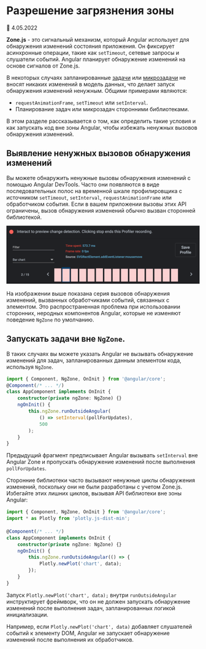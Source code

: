 # Разрешение загрязнения зоны

:date: 4.05.2022

**Zone.js** - это сигнальный механизм, который Angular использует для обнаружения изменений состояния приложения. Он фиксирует асинхронные операции, такие как `setTimeout`, сетевые запросы и слушатели событий. Angular планирует обнаружение изменений на основе сигналов от Zone.js.

В некоторых случаях запланированные [задачи](https://developer.mozilla.org/docs/Web/API/HTML_DOM_API/Microtask_guide#tasks) или [микрозадачи](https://developer.mozilla.org/docs/Web/API/HTML_DOM_API/Microtask_guide#microtasks) не вносят никаких изменений в модель данных, что делает запуск обнаружения изменений ненужным. Общими примерами являются:

-   `requestAnimationFrame`, `setTimeout` или `setInterval`.
-   Планирование задач или микрозадач сторонними библиотеками.

В этом разделе рассказывается о том, как определить такие условия и как запускать код вне зоны Angular, чтобы избежать ненужных вызовов обнаружения изменений.

## Выявление ненужных вызовов обнаружения изменений

Вы можете обнаружить ненужные вызовы обнаружения изменений с помощью Angular DevTools. Часто они появляются в виде последовательных полос на временной шкале профилировщика с источником `setTimeout`, `setInterval`, `requestAnimationFrame` или обработчиком события. Если в вашем приложении вызовы этих API ограничены, вызов обнаружения изменений обычно вызван сторонней библиотекой.

![Angular DevTools profiler preview showing Zone pollution](zone-pollution.png)

На изображении выше показана серия вызовов обнаружения изменений, вызванных обработчиками событий, связанных с элементом. Это распространенная проблема при использовании сторонних, неродных компонентов Angular, которые не изменяют поведение `NgZone` по умолчанию.

## Запускать задачи вне `NgZone`.

В таких случаях вы можете указать Angular не вызывать обнаружение изменений для задач, запланированных данным элементом кода, используя `NgZone`.

```ts
import { Component, NgZone, OnInit } from '@angular/core';
@Component(/* ... */)
class AppComponent implements OnInit {
    constructor(private ngZone: NgZone) {}
    ngOnInit() {
        this.ngZone.runOutsideAngular(
            () => setInterval(pollForUpdates),
            500
        );
    }
}
```

Предыдущий фрагмент предписывает Angular вызывать `setInterval` вне Angular Zone и пропускать обнаружение изменений после выполнения `pollForUpdates`.

Сторонние библиотеки часто вызывают ненужные циклы обнаружения изменений, поскольку они не были разработаны с учетом Zone.js. Избегайте этих лишних циклов, вызывая API библиотеки вне зоны Angular:

```ts
import { Component, NgZone, OnInit } from '@angular/core';
import * as Plotly from 'plotly.js-dist-min';

@Component(/* ... */)
class AppComponent implements OnInit {
    constructor(private ngZone: NgZone) {}
    ngOnInit() {
        this.ngZone.runOutsideAngular(() => {
            Plotly.newPlot('chart', data);
        });
    }
}
```

Запуск `Plotly.newPlot('chart', data);` внутри `runOutsideAngular` инструктирует фреймворк, что он не должен запускать обнаружение изменений после выполнения задач, запланированных логикой инициализации.

Например, если `Plotly.newPlot('chart', data)` добавляет слушателей событий к элементу DOM, Angular не запускает обнаружение изменений после выполнения их обработчиков.
